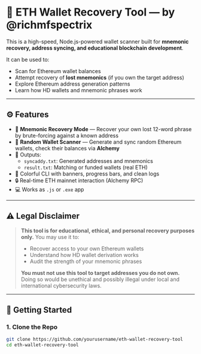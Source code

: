 # 🔐 ETH Wallet Recovery Tool — by @richmfspectrix

This is a high-speed, Node.js-powered wallet scanner built for **mnemonic recovery, address syncing, and educational blockchain development**.

It can be used to:
- Scan for Ethereum wallet balances
- Attempt recovery of **lost mnemonics** (if you own the target address)
- Explore Ethereum address generation patterns
- Learn how HD wallets and mnemonic phrases work

---

## ⚙️ Features

- 🧠 **Mnemonic Recovery Mode** — Recover your own lost 12-word phrase by brute-forcing against a known address
- 🎲 **Random Wallet Scanner** — Generate and sync random Ethereum wallets, check their balances via **Alchemy**
- 🧾 Outputs:
  - `syncaddy.txt`: Generated addresses and mnemonics
  - `result.txt`: Matching or funded wallets (real ETH)
- 🌈 Colorful CLI with banners, progress bars, and clean logs
- 🔒 Real-time ETH mainnet interaction (Alchemy RPC)
- 💻 Works as `.js` or `.exe` app

---

## ⚠️ Legal Disclaimer

> **This tool is for educational, ethical, and personal recovery purposes only.**
> You may use it to:
> - Recover access to your own Ethereum wallets
> - Understand how HD wallet derivation works
> - Audit the strength of your mnemonic phrases
>
> **You must not use this tool to target addresses you do not own.**  
> Doing so would be unethical and possibly illegal under local and international cybersecurity laws.

---

## 🧠 Getting Started

### 1. Clone the Repo
```bash
git clone https://github.com/yourusername/eth-wallet-recovery-tool
cd eth-wallet-recovery-tool
